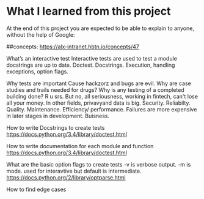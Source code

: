 # What I learned from this project  
At the end of this project you are expected to be able to explain to anyone, without the help of Google:

##concepts:
https://alx-intranet.hbtn.io/concepts/47


What’s an interactive test
Interactive tests are used to test a module docstrings are up to date. 
Doctest. Docstrings. Execution, handling exceptions, option flags.


Why tests are important
Cause hackzorz and bugs are evil. Why are case studies and trails needed for drugs? Why is any testing of a completed building done? R u srs.
But no, all seriousness, working in fintech, can't lose all your money. In other fields, privavyand data is big. Security. Reliabilty. Quality. Maintenance. Efficiency/ performance. Failures are more expensive in later stages in development. Buisness.


How to write Docstrings to create tests
https://docs.python.org/3.4/library/doctest.html


How to write documentation for each module and function
https://docs.python.org/3.4/library/doctest.html


What are the basic option flags to create tests
-v is verbose output. -m is mode. used for interavtive but default is intermediate.
https://docs.python.org/2/library/optparse.html

How to find edge cases
